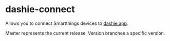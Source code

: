# dashie-connect

Allows you to connect Smartthings devices to [dashie.app](//dashie.app).

Master represents the current release.
Version branches a specific version.